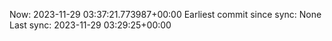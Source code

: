 Now: 2023-11-29 03:37:21.773987+00:00 Earliest commit since sync: None Last sync: 2023-11-29 03:29:25+00:00
